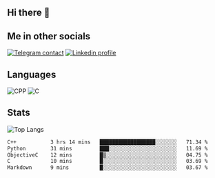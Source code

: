 ## Hi there 👋

## Me in other socials
[![Telegram contact][telegram_badge]][telegram_link]
[![Linkedin profile][linkedin_badge]][linkedin_link]
<!-- [![My CV][CV]][CV_path] -->

## Languages
![CPP](https://img.shields.io/badge/-C++-000?&logo=c%2B%2B)
![C](https://img.shields.io/badge/-C-000?&logo=c)


## Stats
![Top Langs](https://github-readme-stats.vercel.app/api/top-langs/?username=Winlogon-exe&size_weight=0.5&count_weight=0.5&bg_color=000000&title_color=ffffff&text_color=ffffff)

<!--START_SECTION:waka-->

```txt
C++           3 hrs 14 mins   ██████████████████░░░░░░░   71.34 %
Python        31 mins         ███░░░░░░░░░░░░░░░░░░░░░░   11.69 %
ObjectiveC    12 mins         █▒░░░░░░░░░░░░░░░░░░░░░░░   04.75 %
C             10 mins         █░░░░░░░░░░░░░░░░░░░░░░░░   03.69 %
Markdown      9 mins          █░░░░░░░░░░░░░░░░░░░░░░░░   03.67 %
```

<!--END_SECTION:waka-->

<!-- [CV_path]: path
[CV]: https://img.shields.io/badge/CV-D3182A?style=for-the-badge&logoColor=white -->

[telegram_link]: https://t.me/winlogon_exe
[telegram_badge]: https://img.shields.io/badge/Telegram-000?style=for-the-badge&logo=telegram&logoColor=white

[linkedin_link]: https://www.linkedin.com/in/winlogon/
[linkedin_badge]: https://img.shields.io/badge/LinkedIn-000?style=for-the-badge&logo=linkedin&logoColor=white



